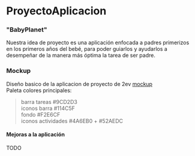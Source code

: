 # ProyectoAplicacion


### "BabyPlanet"
Nuestra idea de proyecto es una aplicación enfocada a padres primerizos en los primeros años del bebé, para poder guiarlos y ayudarlos a desempeñar de la manera más óptima la tarea de ser padre.

### Mockup
Diseño basico de la aplicacion de proyecto de 2ev [mockup](Mockup/)<br>
Paleta colores principales:
> barra tareas #9CD2D3 <br> 
> iconos barra #114C5F<br> 
> fondo #F2E6CF<br> 
> iconos actividades #4A6EB0 + #52AEDC<br> 

#### Mejoras a la aplicación
TODO
